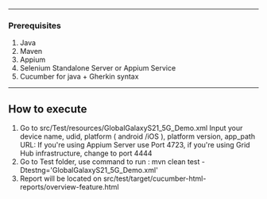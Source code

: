 ***
### Prerequisites
1. Java
2. Maven
3. Appium
4. Selenium Standalone Server or Appium Service  
5. Cucumber for java + Gherkin syntax


***
## How to execute

1. Go to src/Test/resources/GlobalGalaxyS21_5G_Demo.xml
Input your device name, udid, platform ( android /iOS ), platform version, app_path
URL: If you're using Appium Server use Port 4723, if you're using Grid Hub infrastructure, change to port 4444
2. Go to Test folder, use command to run : mvn clean test -Dtestng='GlobalGalaxyS21_5G_Demo.xml'
3. Report will be located on src/test/target/cucumber-html-reports/overview-feature.html

